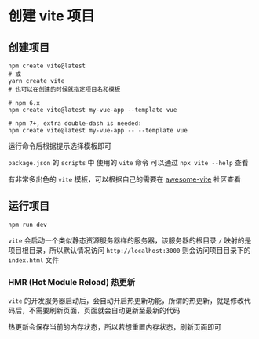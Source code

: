 # 创建 vite 项目

## 创建项目

```shell
npm create vite@latest
# 或
yarn create vite
# 也可以在创建的时候就指定项目名和模板

# npm 6.x
npm create vite@latest my-vue-app --template vue

# npm 7+, extra double-dash is needed:
npm create vite@latest my-vue-app -- --template vue
```

运行命令后根据提示选择模板即可

`package.json` 的 `scripts` 中 使用的 `vite` 命令 可以通过 `npx vite --help` 查看

有非常多出色的 `vite` 模板，可以根据自己的需要在 [awesome-vite](https://github.com/vitejs/awesome-vite#templates) 社区查看

## 运行项目

```shell
npm run dev
```

`vite` 会启动一个类似静态资源服务器样的服务器，该服务器的根目录 `/` 映射的是项目根目录，所以默认情况访问 `http://localhost:3000` 则会访问项目目录下的 `index.html` 文件

### HMR (Hot Module Reload) 热更新

`vite` 的开发服务器启动后，会自动开启热更新功能，所谓的热更新，就是修改代码后，不需要刷新页面，页面就会自动更新至最新的代码

热更新会保存当前的内存状态，所以若想重置内存状态，刷新页面即可
